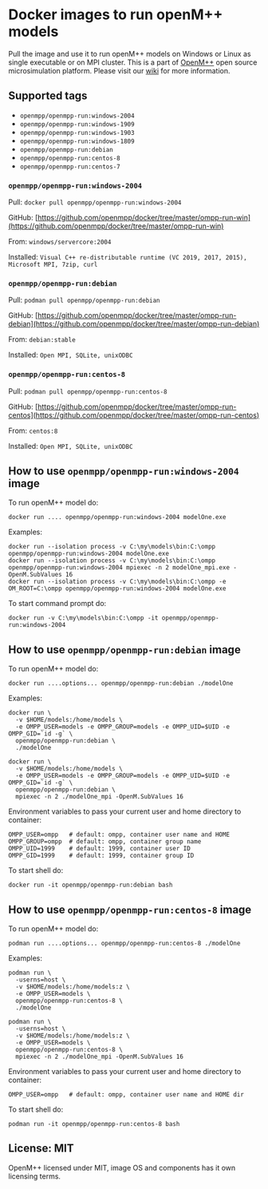 # Docker images to run openM++ models

Pull the image and use it to run openM++ models on Windows or Linux as single executable or on MPI cluster.
This is a part of [OpenM++](http://www.openmpp.org/) open source microsimulation platform.
Please visit our [wiki](http://www.openmpp.org/wiki/) for more information.

## Supported tags

- `openmpp/openmpp-run:windows-2004`
- `openmpp/openmpp-run:windows-1909`
- `openmpp/openmpp-run:windows-1903`
- `openmpp/openmpp-run:windows-1809`
- `openmpp/openmpp-run:debian`
- `openmpp/openmpp-run:centos-8`
- `openmpp/openmpp-run:centos-7`

### `openmpp/openmpp-run:windows-2004`

Pull: `docker pull openmpp/openmpp-run:windows-2004`

GitHub: [https://github.com/openmpp/docker/tree/master/ompp-run-win](https://github.com/openmpp/docker/tree/master/ompp-run-win)

From: `windows/servercore:2004`

Installed: `Visual C++ re-distributable runtime (VC 2019, 2017, 2015), Microsoft MPI, 7zip, curl`

### `openmpp/openmpp-run:debian`

Pull: `podman pull openmpp/openmpp-run:debian`

GitHub: [https://github.com/openmpp/docker/tree/master/ompp-run-debian](https://github.com/openmpp/docker/tree/master/ompp-run-debian)

From: `debian:stable`

Installed: `Open MPI, SQLite, unixODBC`

### `openmpp/openmpp-run:centos-8`

Pull: `podman pull openmpp/openmpp-run:centos-8`

GitHub: [https://github.com/openmpp/docker/tree/master/ompp-run-centos](https://github.com/openmpp/docker/tree/master/ompp-run-centos)

From: `centos:8`

Installed: `Open MPI, SQLite, unixODBC`

## How to use `openmpp/openmpp-run:windows-2004` image

To run openM++ model do:
```
docker run .... openmpp/openmpp-run:windows-2004 modelOne.exe
```

Examples:
```
docker run --isolation process -v C:\my\models\bin:C:\ompp openmpp/openmpp-run:windows-2004 modelOne.exe
docker run --isolation process -v C:\my\models\bin:C:\ompp openmpp/openmpp-run:windows-2004 mpiexec -n 2 modelOne_mpi.exe -OpenM.SubValues 16
docker run --isolation process -v C:\my\models\bin:C:\ompp -e OM_ROOT=C:\ompp openmpp/openmpp-run:windows-2004 modelOne.exe
```
  
To start command prompt do:
```
docker run -v C:\my\models\bin:C:\ompp -it openmpp/openmpp-run:windows-2004
```

## How to use `openmpp/openmpp-run:debian` image

To run openM++ model do:
```
docker run ....options... openmpp/openmpp-run:debian ./modelOne
```

Examples:
```
docker run \
  -v $HOME/models:/home/models \
  -e OMPP_USER=models -e OMPP_GROUP=models -e OMPP_UID=$UID -e OMPP_GID=`id -g` \
  openmpp/openmpp-run:debian \
  ./modelOne

docker run \
  -v $HOME/models:/home/models \
  -e OMPP_USER=models -e OMPP_GROUP=models -e OMPP_UID=$UID -e OMPP_GID=`id -g` \
  openmpp/openmpp-run:debian \
  mpiexec -n 2 ./modelOne_mpi -OpenM.SubValues 16
```

Environment variables to pass your current user and home directory to container:
```
OMPP_USER=ompp   # default: ompp, container user name and HOME
OMPP_GROUP=ompp  # default: ompp, container group name
OMPP_UID=1999    # default: 1999, container user ID
OMPP_GID=1999    # default: 1999, container group ID
```

To start shell do:
```
docker run -it openmpp/openmpp-run:debian bash
```

## How to use `openmpp/openmpp-run:centos-8` image

To run openM++ model do:
```
podman run ....options... openmpp/openmpp-run:centos-8 ./modelOne
```

Examples:
```
podman run \
  -userns=host \
  -v $HOME/models:/home/models:z \
  -e OMPP_USER=models \
  openmpp/openmpp-run:centos-8 \
  ./modelOne

podman run \
  -userns=host \
  -v $HOME/models:/home/models:z \
  -e OMPP_USER=models \
  openmpp/openmpp-run:centos-8 \
  mpiexec -n 2 ./modelOne_mpi -OpenM.SubValues 16
```

Environment variables to pass your current user and home directory to container:
```
OMPP_USER=ompp   # default: ompp, container user name and HOME dir
```

To start shell do:
```
podman run -it openmpp/openmpp-run:centos-8 bash
```

## License: MIT

OpenM++ licensed under MIT, image OS and components has it own licensing terms.
